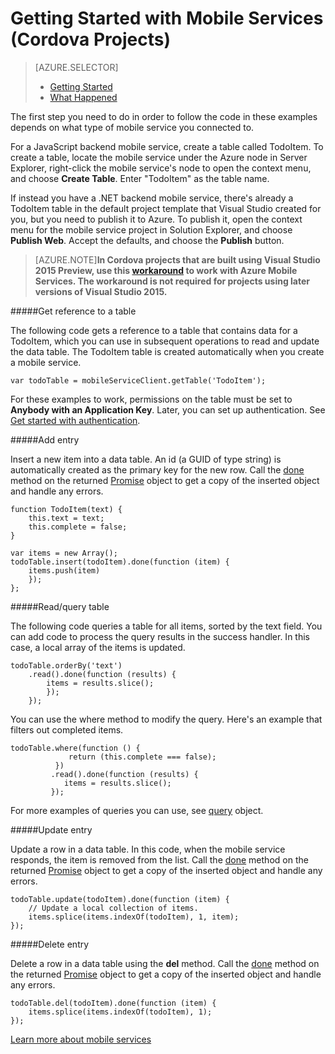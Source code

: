 <properties 
	pageTitle="" 
	description="Describes the first steps you can take to get started with Azure Mobile Services in a Cordova project" 
	services="mobile-services" 
	documentationCenter="" 
	authors="patshea123" 
	manager="douge" 
	editor=""/>

<tags 
	ms.service="mobile-services" 
	ms.workload="mobile" 
	ms.tgt_pltfrm="vs-getting-started" 
	ms.devlang="multiple" 
	ms.topic="article" 
	ms.date="05/06/2015" 
	ms.author="patshea123"/>

# Getting Started with Mobile Services (Cordova Projects)

> [AZURE.SELECTOR]
> - [Getting Started](vs-mobile-services-cordova-getting-started.md)
> - [What Happened](vs-mobile-services-cordova-what-happened.md)

The first step you need to do in order to follow the code in these examples depends on what type of mobile service you connected to.

For a JavaScript backend mobile service, create a table called TodoItem.  To create a table,  locate the mobile service under the Azure node in Server Explorer, right-click the mobile service's node to open the context menu, and choose **Create Table**. Enter "TodoItem" as the table name.

If instead you have a .NET backend mobile service, there's already a TodoItem table in the default project template that Visual Studio created for you, but you need to publish it to Azure. To publish it, open the context menu for the mobile service project in Solution Explorer, and choose **Publish Web**. Accept the defaults, and choose the **Publish** button.
  
>[AZURE.NOTE]**In Cordova projects that are built using Visual Studio 2015 Preview, use this [workaround](http://go.microsoft.com/fwlink/?LinkId=518765) to work with Azure Mobile Services. The workaround is not required for projects using later versions of Visual Studio 2015.**

#####Get reference to a table

The following code gets a reference to a table that contains data for a TodoItem, which you can use in subsequent operations to read and update the data table. The TodoItem table is created automatically when you create a mobile service.

	var todoTable = mobileServiceClient.getTable('TodoItem');

For these examples to work, permissions on the table must be set to **Anybody with an Application Key**. Later, you can set up authentication. See [Get started with authentication](mobile-services-html-get-started-users.md).

#####Add entry 

Insert a new item into a data table. An id (a GUID of type string) is automatically created as the primary key for the new row. Call the [done]() method on the returned [Promise]() object to get a copy of the inserted object and handle any errors.

    function TodoItem(text) {
        this.text = text;
        this.complete = false;
    }

    var items = new Array();
    todoTable.insert(todoItem).done(function (item) {
        items.push(item)
        });
    };

#####Read/query table 

The following code queries a table for all items, sorted by the text field. You can add code to process the query results in the success handler. In this case, a local array of the items is updated.

    todoTable.orderBy('text')
        .read().done(function (results) {
            items = results.slice();
            });
        });

You can use the where method to modify the query. Here's an example that filters out completed items.

	todoTable.where(function () {
                 return (this.complete === false);
              })
             .read().done(function (results) {
                items = results.slice();
             });

For more examples of queries you can use, see [query]((http://msdn.microsoft.com/library/azure/jj613353.aspx)) object.

#####Update entry

Update a row in a data table. In this code, when the mobile service responds, the item is removed from the list. Call the [done]() method on the returned [Promise]() object to get a copy of the inserted object and handle any errors.

    todoTable.update(todoItem).done(function (item) {
        // Update a local collection of items.
        items.splice(items.indexOf(todoItem), 1, item);
    });

#####Delete entry

Delete a row in a data table using the **del** method. Call the [done]() method on the returned [Promise]() object to get a copy of the inserted object and handle any errors.

	todoTable.del(todoItem).done(function (item) {
        items.splice(items.indexOf(todoItem), 1);
	});

[Learn more about mobile services](http://azure.microsoft.com/documentation/services/mobile-services/)